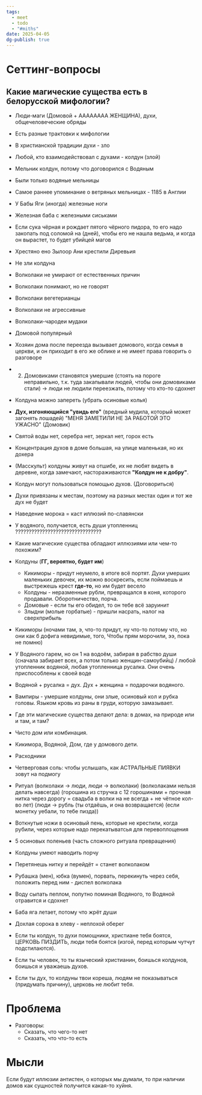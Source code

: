 ```yaml
---
tags:
  - meet
  - todo
  - "#miths"
date: 2025-04-05
dg-publish: true
---
```

# Сеттинг-вопросы
## Какие магические существа есть в белорусской мифологии?
- Люди-маги (Домовой + АААААААА ЖЕНЩИНА), духи, общечеловеческие обряды
- Есть разные трактовки к мифологии
- В христианской традиции духи - зло
- Любой, кто взаимодействовал с духами - колдун (злой)
- Мельник колдун, потому что договорился с Водяным
- Были только водяные мельницы
- Самое раннее упоминание о ветряных мельницах - 1185 в Англии
- У Бабы Яги (иногда) железные ноги
- Железная баба с железными сиськами
- Если сука чёрная и рождает пятого чёрного пидора, то его надо закопать под соломой на (дней), чтобы его не нашла ведьма, и когда он вырастет, то будет убийцей магов
- Хрестяно ено Зылоор Ани крестили Диревьия
- Не зли колдуна
- Волколаки не умирают от естественных причин
- Волколаки понимают, но не говорят
- Волколаки вегетерианцы
- Волколаки не агрессивные
- Волколаки-чародеи мудаки
- Домовой популярный
- Хозяин дома после переезда вызывает домового, когда семья в церкви, и он приходит в его же облике и не имеет права говорить о разговоре
- 2) Домовиками становятся умершие (стоять на пороге неправильно, т.к. туда закапывали людей, чтобы они домовиками стали) -> люди не людили переезжать, потому что кто-то сдохнет
- Колдуна можно запереть (убрать осиновые колья)
- **Дух, изгоняющийся "увидь его"** (вредный мудила, который может загонять лошадей) "МЕНЯ ЗАМЕТИЛИ НЕ ЗА РАБОТОЙ ЭТО УЖАСНО" (Домовик)
- Святой воды нет, серебра нет, зеркал нет, горох есть
- Концентрация духов в доме большая, на улице маленькая, но их дохера
- (Масскульт) колдуны живут на отшибе, их не любят видеть в деревне, когда замечают, настораживаются **"Колдун не к добру"**.
- Колдун могут пользоваться помощью духов. (Договориться)
- Духи привязаны к местам, поэтому на разных местах один и тот же дух не будет
- Наведение морока = каст иллюзий по-славянски
- У водяного, получается, есть души утопленниц ????????????????????????????????
- Какие магические существа обладают иллюзиями или чем-то похожим?
- Колдуны (**ГГ, вероятно, будет им**)
	- Кикиморы - придут неумело, в итоге всё портят. Духи умерших маленьких девочек, их можно воскресить, если поймаешь и выстрежешь крест **где-то**, но им будет весело
	- Колдуны - неразменные рубли, превращался в коня, которого продавали. Оборотничество, порча.
	- Домовые - если ты его обидел, то он тебе всё заруинит
	- Злыдни (молые горбатые) - пришли насрать, налог на сверхприбыль
- Кикиморы (ночами там, э, что-то придут, ну что-то потому что, но они как б дофига невидимые, того, Чтобы прям морочили, ээ, пока не помню)
- У Водяного гарем, но он 1 на водоём, забирая в рабство души (сначала забирает всех, а потом только женщин-самоубийц) / любой утопленник водяной, любая утопленница русалка. Они очень приспособлены к своей воде
- Водяной + русалка = дух. Дух + женщина = подарочки водяного.
- Вампиры - умершие колдуны, они злые, осиновый кол и рубка головы. Языком кровь из раны в груди, которую замазывает.
- Где эти магические существа делают дела: в домах, на природе или и там, и там?
- Чисто дом или комбинация.
- Кикимора, Водяной, Дом, где у домового дети.
- Расходники
- Четверговая соль: чтобы услышать, как АСТРАЛЬНЫЕ ПИЯВКИ зовут на подмогу
- Ритуал (волколаки -> люди, люди -> волколаки) (волколаками нельзя делать навсегда) (горошина из стручка с 12 горошинами + прочная нитка через дорогу = свадьба в волки на не всегда + не чётное кол-во лет)
  (люди -> рубль (ты отдаёшь, и она возвращается) (если монетку уебали, то тебе пизда))
- Воткнутые ножи в осиновый пень, которые не крестили, когда рубили, через которые надо перекатыватсья для перевоплощения
- 5 осиновых поленьев (часть сложного ритуала превращения)
- Колдуны умеют наводить порчу
- Перетянешь нитку и перейдёт = станет волколаком
- Рубашка (мен), юбка (вумен), порвать, перекинуть через себя, положить перед ним - диспел волколака
- Воду сыпать пеплом, попутно поминая Водяного, то Водяной отравится и сдохнет
- Баба яга летает, потому что жрёт души
- Дохлая сорока в хлеву - неплохой оберег

- Если ты колдун, то духи помощники, христиане тебя боятся, ЦЕРКОВЬ ПИЗДИТЬ, люди тебя боятся (изгой, перед которым чутчут подстилаются).
- Если ты человек, то ты языческий христианин, боишься колдунов, боишься и уважаешь духов.
- Если ты дух, то колдуны твои кореша, людям не показываться (придумать причину), церковь не любит тебя.
# Проблема
- Разговоры:
	- Сказать, что чего-то нет
	- Сказать, что что-то есть
# Мысли
Если будут иллюзии антистен, о которых мы думали, то при наличии домов как сущностей получится какая-то хуйня.